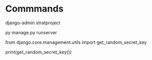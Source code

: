 # Commmands

django-admin stratproject 

py manage.py runserver

from django.core.management.utils import get_random_secret_key

print(get_random_secret_key())